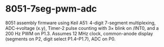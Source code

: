 # 8051-7seg-pwm-adc
8051 assembly firmware using Keil A51: 4-digit 7-segment multiplexing, ADC→voltage (x.y), Timer-2 pulse counting with 3× blink on /INT0, and a 200 Hz PWM on P1.3. Assumes 12 MHz clock, common-anode display (segments on P2, digit select P1.4–P1.7), ADC on P0.
